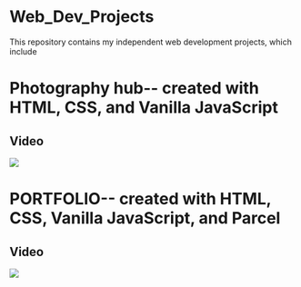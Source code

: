 # Web_Dev_Projects

This repository contains my independent web development projects, which include
# Photography hub-- created with HTML, CSS, and Vanilla JavaScript
## Video
<div>
    <a href="https://www.loom.com/share/21808ad19ad44f4daeff304d3a28a6a1">
      <img style="max-width:300px;" src="https://cdn.loom.com/sessions/thumbnails/21808ad19ad44f4daeff304d3a28a6a1-d934ba862cdb8651-full-play.gif">
    </a>
 </div>
 
# PORTFOLIO-- created with HTML, CSS, Vanilla JavaScript, and Parcel
 
## Video
<div>
    <a href="https://www.loom.com/share/8e491b883b02420cb57bf3b74d2ab1f9">
      <img style="max-width:300px;" src="https://cdn.loom.com/sessions/thumbnails/8e491b883b02420cb57bf3b74d2ab1f9-3e1de28e11e98ff8-full-play.gif">
    </a>
 </div>




